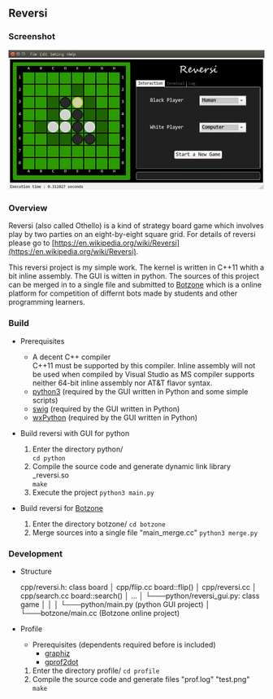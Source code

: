 ## Reversi

### Screenshot
![](./image/reversi.png)

### Overview
Reversi (also called Othello) is a kind of strategy board game which involves play by two parties on an eight-by-eight square grid. For details of reversi please go to [https://en.wikipedia.org/wiki/Reversi](https://en.wikipedia.org/wiki/Reversi).

This reversi project is my simple work. The kernel is written in C++11 whith a bit inline assembly. The GUI is witten in python. The sources of this project can be merged in to a single file and submitted to [Botzone](https://botzone.org) which is a online platform for competition of differnt bots made by students and other programming learners.

### Build

- Prerequisites
	- A decent C++ compiler  
		C++11 must be supported by this compiler. Inline assembly will not be used when compiled by Visual Studio as MS compiler supports neither 64-bit inline assembly nor AT&T flavor syntax.
	- [python3](https://www.python.org/) (required by the GUI written in Python and some simple scripts)
	- [swig](http://swig.org/) (required by the GUI written in Python)
	- [wxPython](https://www.wxpython.org/) (required by the GUI written in Python)

- Build reversi with GUI for python
	1. Enter the directory python/  
		`cd python`
	2. Compile the source code and generate dynamic link library _reversi.so  
		`make`
	3. Execute the project
		`python3 main.py`

- Build reversi for [Botzone](https://botzone.org)
	1. Enter the directory botzone/
		`cd botzone`
	2. Merge sources into a single file "main_merge.cc"
		`python3 merge.py`

### Development

- Structure  

	cpp/reversi.h: class board
	│	cpp/flip.cc board::flip()
	│	cpp/reversi.cc
	│	cpp/search.cc board::search()
	│	...
	│
	└───python/reversi_gui.py: class game
	│		│
	│		└───python/main.py (python GUI project)
	│
	└───botzone/main.cc (Botzone online project)

- Profile
	- Prerequisites (dependents required before is included)
		- [graphiz](https://www.graphviz.org/)
		- [gprof2dot](https://github.com/jrfonseca/gprof2dot)

	1. Enter the directory profile/
		`cd profile`
	2. Compile the source code and generate files "prof.log" "test.png"
		`make`
